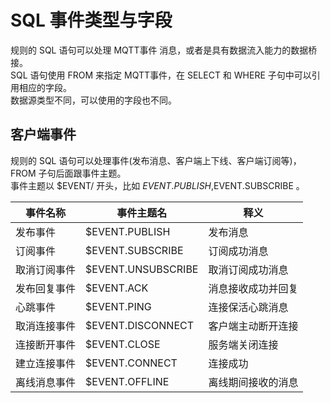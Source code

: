 # SQL 事件类型与字段
规则的 SQL 语句可以处理 MQTT事件 消息，或者是具有数据流入能力的数据桥接。<br />SQL 语句使用 FROM 来指定 MQTT事件，在 SELECT 和 WHERE 子句中可以引用相应的字段。 <br />数据源类型不同，可以使用的字段也不同。

## 客户端事件
规则的 SQL 语句可以处理事件(发布消息、客户端上下线、客户端订阅等)，FROM 子句后面跟事件主题。<br />事件主题以 $EVENT/ 开头，比如 $EVENT.PUBLISH,$EVENT.SUBSCRIBE 。

| **事件名称** | **事件主题名**          | **释义**    |
|----------|--------------------|-----------|
| 发布事件     | $EVENT.PUBLISH     | 发布消息      |
| 订阅事件     | $EVENT.SUBSCRIBE   | 订阅成功消息    |
| 取消订阅事件   | $EVENT.UNSUBSCRIBE | 取消订阅成功消息  |
| 发布回复事件   | $EVENT.ACK         | 消息接收成功并回复 |
| 心跳事件     | $EVENT.PING        | 连接保活心跳消息  |
| 取消连接事件   | $EVENT.DISCONNECT  | 客户端主动断开连接 |
| 连接断开事件   | $EVENT.CLOSE       | 服务端关闭连接   |
| 建立连接事件   | $EVENT.CONNECT     | 连接成功      |
| 离线消息事件   | $EVENT.OFFLINE     | 离线期间接收的消息 |
